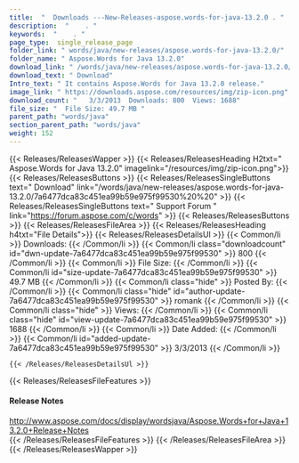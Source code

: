 ```yaml
---
title:  "  Downloads ---New-Releases-aspose.words-for-java-13.2.0 . " 
description:  "    . " 
keywords:  "    . " 
page_type:  single_release_page
folder_link: " words/java/new-releases/aspose.words-for-java-13.2.0/"
folder_name: " Aspose.Words for Java 13.2.0"
download_link: " /words/java/new-releases/aspose.words-for-java-13.2.0/7a6477dca83c451ea99b59e975f99530"
download_text: " Download"
Intro_text: " It contains Aspose.Words for Java 13.2.0 release."
image_link: " https://downloads.aspose.com/resources/img/zip-icon.png"
download_count: "   3/3/2013  Downloads: 800  Views: 1688"
file_size: "  File Size: 49.7 MB "
parent_path: "words/java"
section_parent_path: "words/java"
weight: 152 
---
```


{{< Releases/ReleasesWapper >}}
  {{< Releases/ReleasesHeading H2txt=" Aspose.Words for Java 13.2.0" imagelink="/resources/img/zip-icon.png">}}
  {{< Releases/ReleasesButtons >}}
    {{< Releases/ReleasesSingleButtons text=" Download" link="/words/java/new-releases/aspose.words-for-java-13.2.0/7a6477dca83c451ea99b59e975f99530%20%20" >}}
    {{< Releases/ReleasesSingleButtons text=" Support Forum " link="https://forum.aspose.com/c/words" >}}
  {{< Releases/ReleasesButtons >}}
  {{< Releases/ReleasesFileArea >}}
    {{< Releases/ReleasesHeading h4txt="File Details">}}
    {{< Releases/ReleasesDetailsUl >}}
            {{< Common/li  >}} Downloads: {{< /Common/li >}} 
      {{< Common/li class="downloadcount" id="dwn-update-7a6477dca83c451ea99b59e975f99530" >}} 800 {{< /Common/li >}} 
      {{< Common/li  >}} File Size: {{< /Common/li >}} 
      {{< Common/li id="size-update-7a6477dca83c451ea99b59e975f99530" >}} 49.7 MB {{< /Common/li >}} 
      {{< Common/li  class="hide" >}} Posted By: {{< /Common/li >}} 
      {{< Common/li class="hide" id="author-update-7a6477dca83c451ea99b59e975f99530" >}} romank {{< /Common/li >}} 
      {{< Common/li class="hide"  >}} Views: {{< /Common/li >}} 
      {{< Common/li class="hide" id="view-update-7a6477dca83c451ea99b59e975f99530" >}} 1688 {{< /Common/li >}} 
      {{< Common/li  >}} Date Added: {{< /Common/li >}} 
      {{< Common/li id="added-update-7a6477dca83c451ea99b59e975f99530" >}} 3/3/2013 {{< /Common/li >}} 

    {{< /Releases/ReleasesDetailsUl >}}

  {{< Releases/ReleasesFileFeatures >}}
      <h4>Release Notes</h4><div><a href="http://www.aspose.com/docs/display/wordsjava/Aspose.Words+for+Java+13.2.0+Release+Notes">http://www.aspose.com/docs/display/wordsjava/Aspose.Words+for+Java+13.2.0+Release+Notes</a></div>
  {{< /Releases/ReleasesFileFeatures >}}
 {{< /Releases/ReleasesFileArea >}}
{{< /Releases/ReleasesWapper >}}


